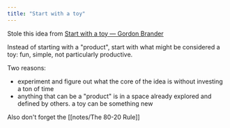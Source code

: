 ```yaml
---
title: "Start with a toy"
---
```


Stole this idea from [Start with a toy —            Gordon Brander](https://gordonbrander.com/pattern/start-with-a-toy/)

Instead of starting with a "product", start with what might be considered a toy: fun, simple, not particularly productive.

Two reasons: 
- experiment and figure out what the core of the idea is without investing a ton of time
- anything that can be a "product" is in a space already explored and defined by others. a toy can be something new

Also don't forget the [[notes/The 80-20 Rule]]